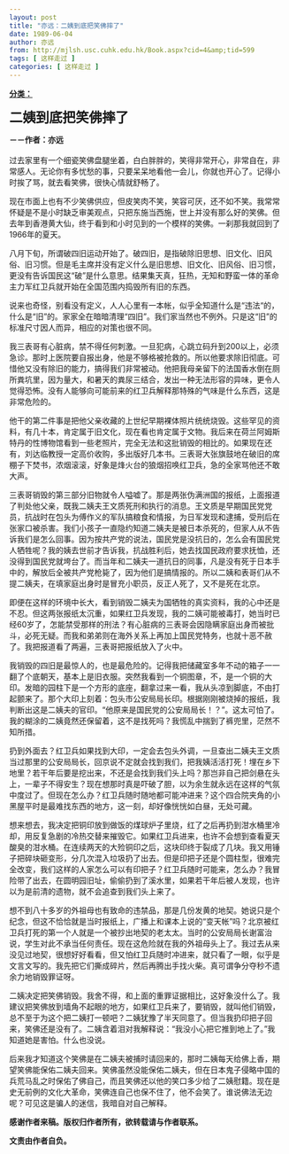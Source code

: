 ```yaml
---
layout: post
title: "亦远：二姨到底把笑佛摔了"
date: 1989-06-04
author: 亦远
from: http://mjlsh.usc.cuhk.edu.hk/Book.aspx?cid=4&amp;tid=599
tags: [ 这样走过 ]
categories: [ 这样走过 ]
---
```


<div style="margin: 15px 10px 10px 0px;">
<div>
<span id="ctl00_ContentPlaceHolder1_chapter1_SubjectLabel" style="font-weight:bold;text-decoration:underline;">
   分类：
  </span>
</div>
<p>
<strong>
<font size="5">
    二姨到底把笑佛摔了
   </font>
</strong>
</p>
<p>
<strong>
   －－作者：亦远
   <br/>
</strong>
<br/>
  过去家里有一个细瓷笑佛盘腿坐着，白白胖胖的，笑得非常开心，非常自在，非常感人。无论你有多忧愁的事，只要呆呆地看他一会儿，你就也开心了。记得小时挨了骂，就去看笑佛，很快心情就舒畅了。
 </p>
<p>
  现在市面上也有不少笑佛供应，但皮笑肉不笑，笑容可厌，还不如不笑。我常常怀疑是不是小时缺乏审美观点，只把东施当西施，世上并没有那么好的笑佛。但去年到香港黄大仙，终于看到和小时见到的一个模样的笑佛。一刹那我就回到了1966年的夏天。
 </p>
<p>
  八月下旬，所谓破四旧运动开始了。破四旧，是指破除旧思想、旧文化、旧风俗、旧习惯。但是毛主席并没有定义什么是旧思想、旧文化、旧风俗、旧习惯，更没有告诉国民这“破”是什么意思。结果集天真，狂热，无知和野蛮一体的革命主力军红卫兵就开始在全国范围内捣毁所有旧的东西。
 </p>
<p>
  说来也奇怪，别看没有定义，人人心里有一本帐，似乎全知道什么是“违法“的，什么是“旧”的。家家全在暗暗清理“四旧”。我们家当然也不例外。只是这“旧”的标准尺寸因人而异，相应的对策也很不同。
 </p>
<p>
  我三表哥有心脏病，禁不得任何刺激。一旦犯病，心跳立码升到200以上，必须急诊。那时上医院要自报出身，他是不够格被抢救的。所以他要求除旧彻底。可惜他又没有除旧的能力，搞得我们非常被动。他把我母亲留下的法国香水倒在厕所粪坑里，因为量大，和暑天的粪尿三结合，发出一种无法形容的异味，更令人觉得恐怖。没有人能够向可能前来的红卫兵解释那特殊的气味是什么东西，这是非常危险的。
 </p>
<p>
  他干的第二件事是把他父亲收藏的上世纪早期裸体照片统统烧毁。这些罕见的资料，有几十本，肯定属于旧文化，现在看也肯定属于文物。我后来在荷兰阿姆斯特丹的性博物馆看到一些老照片，完全无法和这批销毁的相比的。如果现在还有，刘达临教授一定高价收购，多出版好几本书。三表哥大张旗鼓地在破旧的席棚子下焚书，浓烟滚滚，好象是烽火台的狼烟招唤红卫兵，急的全家骂他还不敢大声。
 </p>
<p>
  三表哥销毁的第三部分旧物就令人嗌嘘了。那是两张伪满洲国的报纸，上面报道了判处他父亲，既我二姨夫王文质死刑和执行的消息。王文质是早期国民党党员，抗战时在包头为傅作义的军队搞粮食和情报，为日军发现和逮捕，受刑后在张家口被杀害。我们小孩子一直隐约知道二姨夫是被日本杀死的，但家人从不告诉我们是怎么回事。因为按共产党的说法，国民党是没抗日的，怎么会有国民党人牺牲呢？我的姨去世前才告诉我，抗战胜利后，她去找国民政府要求抚恤，还没得到国民党就垮台了。而当年和二姨夫一道抗日的同事，凡是没有死于日本手中的，解放后全被共产党枪毙了，因为他们是搞情报的。所以二姨和表哥们从不提二姨夫，在填家庭出身时是冒充小职员，反正人死了，又不是死在北京。
 </p>
<p>
  即便在这样的环境中长大，看到销毁二姨夫为国牺牲的真实资料，我的心中还是不忍。但这两张报纸太沉重，如果红卫兵发现，我的二姨可能被毒打，她当时已经60岁了，怎能禁受那样的刑法？有心脏病的三表哥会因隐瞒家庭出身而被批斗，必死无疑。而我和弟弟则在海外关系上再加上国民党特务，也就十恶不赦了。我把报道看了两遍，三表哥把报纸放入了火中。
 </p>
<p>
  我销毁的四旧是最惊人的，也是最危险的。记得我把储藏室多年不动的箱子一一翻了个底朝天，基本上是旧衣服。突然我看到一个铜图章，不，是一个铜的大印。发暗的园柱下是一个方形的底座，翻拿过来一看，我从头凉到脚底，不由打起颤来了。那个大印上刻着：包头市公安局局长印。根据刚刚被烧掉的报纸，我判断出这是二姨夫的官印。“他原来是国民党的公安局局长！？”。这太可怕了。我的糊涂的二姨竟然还保留着，这不是找死吗？我慌乱中揣到了裤兜里，茫然不知所措。
 </p>
<p>
  扔到外面去？红卫兵如果找到大印，一定会去包头外调，一旦查出二姨夫王文质当过那里的公安局局长，回京说不定就会找到我们，把我姨活活打死！埋在乡下地里？若干年后要是挖出来，不还是会找到我们头上吗？那岂非自己把剑悬在头上，一辈子不得安生？现在想那时真是吓破了胆，以为余生就永远在这样的气氛中度过了。但现在怎么办？红卫兵随时随地都可能冲进来？这个四合院夹角的小黑屋平时是最难找东西的地方，这一刻，却好像恍恍如白昼，无处可藏。
 </p>
<p>
  想来想去，我决定把铜印放到做饭的煤球炉子里烧，红了之后再扔到泔水桶里冷却，用反复急剧的冷热交替来摧毁它。如果红卫兵进来，也许不会想到查看夏天酸臭的泔水桶。在连续两天的大殓铜印之后，这块印终于裂成了几块。我又用锤子把碎块砸变形，分几次混入垃圾扔了出去。但是印把子还是个圆柱型，很难完全改变，我们这样的人家怎么可以有印把子？红卫兵随时可能来，怎么办？我冒险带了出去，在圆明园旧址，偷偷扔到了溪水里，如果若干年后被人发现，也许以为是前清的遗物，就不会追查到我们头上来了。
 </p>
<p>
  想不到八十多岁的外祖母也有致命的违禁品，那是几份发黄的地契。她说只是个纪念，但这不恰恰就是当时报纸上，广播上和课本上说的“变天帐”吗？北京被红卫兵打死的第一个人就是一个被抄出地契的老太太。当时的公安局局长谢富治说，学生对此不承当任何责任。现在这危险就在我的外祖母头上了。我过去从来没见过地契，很想好好看看，但又怕红卫兵随时冲进来，就只看了一眼，似乎是文言文写的。我先把它们撕成碎片，然后再腾出手找火柴。真可谓争分夺秒不遗余力地销毁罪证呀。
 </p>
<p>
  二姨决定把笑佛销毁。我舍不得，和上面的重罪证据相比，这好象没什么了。我建议把笑佛放到墙角不起眼的地方，如果红卫兵来了，要销毁，就叫他们销毁，总不至于为这个把二姨打一顿吧？二姨犹豫了半天同意了。但当我扔印把子回来，笑佛还是没有了。二姨含着泪对我解释说：“我没小心把它推到地上了。”我知道她是害怕。什么也没说。
 </p>
<p>
  后来我才知道这个笑佛是在二姨夫被捕时请回来的，那时二姨每天给佛上香，期望笑佛能保佑二姨夫回来。笑佛虽然没能保佑二姨夫，但在日本鬼子侵略中国的兵荒马乱之时保佑了佛自己，而且笑佛还以他的笑口多少给了二姨慰籍。现在是史无前例的文化大革命，笑佛连自己也保不住了，他不会笑了。谁说佛法无边呢？可见这是骗人的迷信，我暗自对自己解释。
 </p>
<p>
<strong>
   感谢作者来稿。版权归作者所有，欲转载请与作者联系。
  </strong>
</p>
<p>
<strong>
   文责由作者自负。
  </strong>
</p>
</div>
